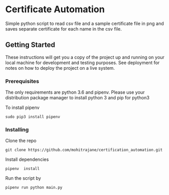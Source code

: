 # Certificate Automation

Simple python script to read csv file and a sample certificate file in png and saves separate certificate for each name in the csv file.

## Getting Started

These instructions will get you a copy of the project up and running on your local machine for development and testing purposes. See deployment for notes on how to deploy the project on a live system.

### Prerequisites

The only requirements are python 3.6 and pipenv.
Please use your distribution package manager to install python 3 and pip for python3

To install pipenv

```
sudo pip3 install pipenv
```

### Installing


Clone the repo
```
git clone https://github.com/mohitrajane/certification_automation.git
```
Install dependencies

```
pipenv  install
```

Run the script by

```
pipenv run python main.py
```
